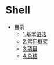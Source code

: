 # Shell


* 目录
    * [1.基本语法](01.Basic)
    * [2.常用框架](02.Framework)
    * [3.项目](03.Project)
    * [4.总结](04.Summary)

